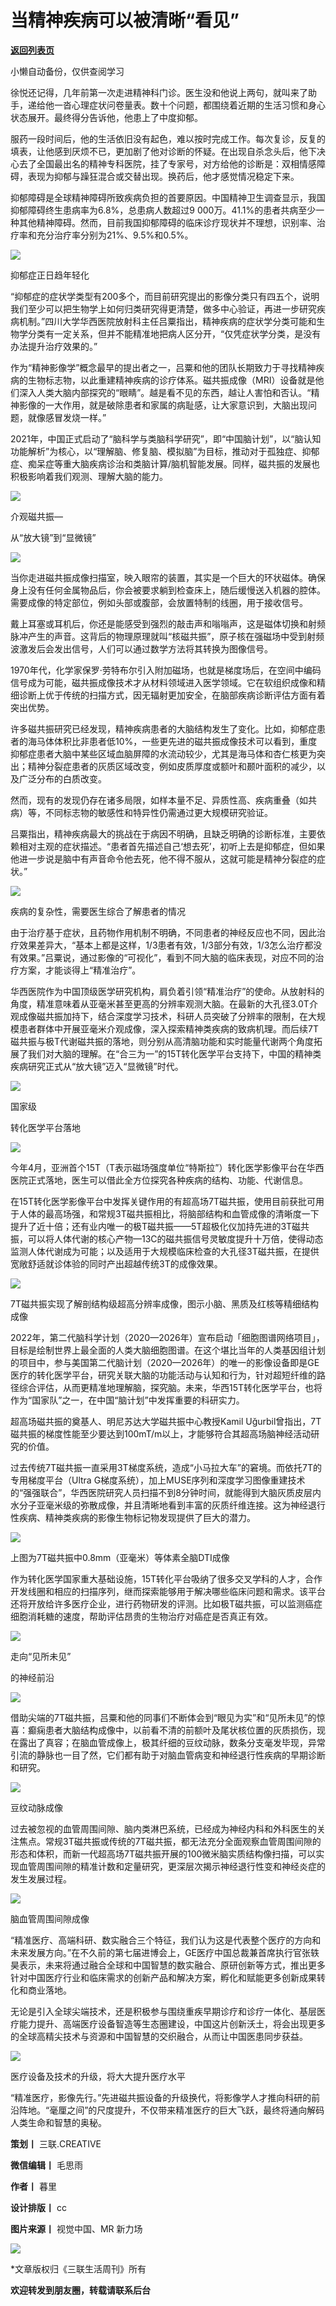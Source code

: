 # 当精神疾病可以被清晰“看见”

[**返回列表页**](/gzh/三联生活周刊)

小懒自动备份，仅供查阅学习

徐悦还记得，几年前第一次走进精神科门诊。医生没和他说上两句，就叫来了助手，递给他一沓心理症状问卷量表。数十个问题，都围绕着近期的生活习惯和身心状态展开。最终得分告诉他，他患上了中度抑郁。

  

服药一段时间后，他的生活依旧没有起色，难以按时完成工作。每次复诊，反复的填表，让他感到厌烦不已，更加剧了他对诊断的怀疑。在出现自杀念头后，他下决心去了全国最出名的精神专科医院，挂了专家号，对方给他的诊断是：双相情感障碍，表现为抑郁与躁狂混合或交替出现。换药后，他才感觉情况稳定下来。

  

抑郁障碍是全球精神障碍所致疾病负担的首要原因。中国精神卫生调查显示，我国抑郁障碍终生患病率为6.8%，总患病人数超过9
000万。41.1%的患者共病至少一种其他精神障碍。然而，目前我国抑郁障碍的临床诊疗现状并不理想，识别率、治疗率和充分治疗率分别为21%、9.5%和0.5%。

  

![](https://mmbiz.qpic.cn/mmbiz_jpg/c2Sib3Mp7pOMYka2AvmkwaibFKn2dobyb08vLJNp2EPWz6zoPINwAoSDOQczLu1gciadATee2LxeAeYJiaKel4mJtQ/640?wx_fmt=jpeg&from;=appmsg)

抑郁症正日趋年轻化

  

“抑郁症的症状学类型有200多个，而目前研究提出的影像分类只有四五个，说明我们至少可以把生物学上如何归类研究得更清楚，做多中心验证，再进一步研究疾病机制。”四川大学华西医院放射科主任吕粟指出，精神疾病的症状学分类可能和生物学分类有一定关系，但并不能精准地把病人区分开，“仅凭症状学分类，是没有办法提升治疗效果的。”

  

作为“精神影像学”概念最早的提出者之一，吕粟和他的团队长期致力于寻找精神疾病的生物标志物，以此重建精神疾病的诊疗体系。磁共振成像（MRI）设备就是他们深入人类大脑内部探究的“眼睛”。越是看不见的东西，越让人害怕和否认。“精神影像的一大作用，就是破除患者和家属的病耻感，让大家意识到，大脑出现问题，就像感冒发烧一样。”

  

2021年，中国正式启动了“脑科学与类脑科学研究”，即“中国脑计划”，以“脑认知功能解析”为核心，以“理解脑、修复脑、模拟脑”为目标，推动对于孤独症、抑郁症、痴呆症等重大脑疾病诊治和类脑计算/脑机智能发展。同样，磁共振的发展也积极影响着我们观测、理解大脑的能力。

  

  

![](https://mmbiz.qpic.cn/mmbiz_jpg/c2Sib3Mp7pOMYka2AvmkwaibFKn2dobyb0icyXR5tUVToOyyeyISics6Q9pGoY5eiccFEF6dE1Pib180ISswUrwBNiavA/640?wx_fmt=jpeg&from;=appmsg)

介观磁共振—

从“放大镜”到“显微镜”

![](https://mmbiz.qpic.cn/mmbiz_png/c2Sib3Mp7pOMYka2AvmkwaibFKn2dobyb0zQvsY0Jgj7nRLjSfd5uhDq6XibgLDstRiaHAElt0gibzCGnpnLNOdtiajg/640?wx_fmt=png&from;=appmsg)

  

当你走进磁共振成像扫描室，映入眼帘的装置，其实是一个巨大的环状磁体。确保身上没有任何金属物品后，你会被要求躺到检查床上，随后缓慢送入机器的腔体。需要成像的特定部位，例如头部或腹部，会放置特制的线圈，用于接收信号。

  

戴上耳塞或耳机后，你还是能感受到强烈的敲击声和嗡嗡声，这是磁体切换和射频脉冲产生的声音。这背后的物理原理就叫“核磁共振”，原子核在强磁场中受到射频波激发后会发出信号，人们可以通过数学方法将其转换为图像信号。

  

1970年代，化学家保罗·劳特布尔引入附加磁场，也就是梯度场后，在空间中编码信号成为可能，磁共振成像技术才从材料领域进入医学领域。它在软组织成像和精细诊断上优于传统的扫描方式，因无辐射更加安全，在脑部疾病诊断评估方面有着突出优势。

  

许多磁共振研究已经发现，精神疾病患者的大脑结构发生了变化。比如，抑郁症患者的海马体体积比非患者低10%，一些更先进的磁共振成像技术可以看到，重度抑郁症患者大脑中某些区域血脑屏障的水流动较少，尤其是海马体和杏仁核更为突出；精神分裂症患者的灰质区域改变，例如皮质厚度或额叶和颞叶面积的减少，以及广泛分布的白质改变。

  

然而，现有的发现仍存在诸多局限，如样本量不足、异质性高、疾病重叠（如共病）等，不同标志物的敏感性和特异性仍需通过更大规模研究验证。

  

吕粟指出，精神疾病最大的挑战在于病因不明确，且缺乏明确的诊断标准，主要依赖相对主观的症状描述。“患者首先描述自己‘想去死’，初听上去是抑郁症，但如果他进一步说是脑中有声音命令他去死，他不得不服从，这就可能是精神分裂症的症状。”

  

![](https://mmbiz.qpic.cn/mmbiz_jpg/c2Sib3Mp7pOMYka2AvmkwaibFKn2dobyb0h5ZUiayhQFibcvuVr0TWKNOArIBeISsCUTUF2VKbjE7641I6HbZ3vP9A/640?wx_fmt=jpeg&from;=appmsg)

疾病的复杂性，需要医生综合了解患者的情况

  

由于治疗基于症状，且药物作用机制不明确，不同患者的神经反应也不同，因此治疗效果差异大，“基本上都是这样，1/3患者有效，1/3部分有效，1/3怎么治疗都没有效果。”吕粟说，通过影像的“可视化”，看到不同大脑的临床表现，对应不同的治疗方案，才能谈得上“精准治疗”。

  

华西医院作为中国顶级医学研究机构，肩负着引领“精准治疗”的使命。从放射科的角度，精准意味着从亚毫米甚至更高的分辨率观测大脑。在最新的大孔径3.0T介观成像磁共振加持下，结合深度学习技术，科研人员突破了分辨率的限制，在大规模患者群体中开展亚毫米介观成像，深入探索精神类疾病的致病机理。而后续7T磁共振与极T代谢磁共振的落地，则分别从高清脑功能和实时能量代谢两个角度拓展了我们对大脑的理解。在“合三为一”的15T转化医学平台支持下，中国的精神类疾病研究正式从“放大镜”迈入“显微镜”时代。

  

  

![](https://mmbiz.qpic.cn/mmbiz_jpg/c2Sib3Mp7pOMYka2AvmkwaibFKn2dobyb0Z9S5uL6KOfXe3F4oqjgKe2hlUyz9dibibGuoJB2pBQKg4MaPia8bnEkBw/640?wx_fmt=jpeg&from;=appmsg)

国家级

转化医学平台落地

![](https://mmbiz.qpic.cn/mmbiz_png/c2Sib3Mp7pOMYka2AvmkwaibFKn2dobyb0zQvsY0Jgj7nRLjSfd5uhDq6XibgLDstRiaHAElt0gibzCGnpnLNOdtiajg/640?wx_fmt=png&from;=appmsg)

  

今年4月，亚洲首个15T（T表示磁场强度单位“特斯拉”）转化医学影像平台在华西医院正式落地，医生可以借此全方位探究各种疾病的结构、功能、代谢信息。

  

在15T转化医学影像平台中发挥关键作用的有超高场7T磁共振，使用目前获批可用于人体的最高场强，和常规3T磁共振相比，将脑部结构和血管成像的清晰度一下提升了近十倍；还有业内唯一的极T磁共振——5T超极化仪加持先进的3T磁共振，可以将人体代谢的核心产物—13C的磁共振信号灵敏度提升十万倍，使得动态监测人体代谢成为可能；以及适用于大规模临床检查的大孔径3T磁共振，在提供宽敞舒适就诊体验的同时产出超越传统3T的成像效果。

  

![](https://mmbiz.qpic.cn/mmbiz_jpg/c2Sib3Mp7pOMYka2AvmkwaibFKn2dobyb0E1wUn1ict6gK4zeJkgOHrm0dPOzWMJOTMI9VcoGDKbBRfdwch0YDmJg/640?wx_fmt=jpeg&from;=appmsg)

7T磁共振实现了解剖结构级超高分辨率成像，图示小脑、黑质及红核等精细结构成像

  

2022年，第二代脑科学计划（2020—2026年）宣布启动「细胞图谱网络项目」，目标是绘制世界上最全面的人类大脑细胞图谱。在这个堪比当年的人类基因组计划的项目中，参与美国第二代脑计划（2020—2026年）的唯一的影像设备即是GE医疗的转化医学平台，研究关联大脑的功能活动与认知和行为，针对超短纤维的路径综合评估，从而更精准地理解脑，探究脑。未来，华西15T转化医学平台，也将作为“国家队”之一，在中国“脑计划”中发挥重要的科研实力。

  

超高场磁共振的奠基人、明尼苏达大学磁共振中心教授Kamil
Uğurbil曾指出，7T磁共振的梯度性能至少要达到100mT/m以上，才能够符合其超高场脑神经活动研究的价值。

  

过去传统7T磁共振一直采用3T梯度系统，造成“小马拉大车”的窘境。而依托7T的专用梯度平台（Ultra
G梯度系统），加上MUSE序列和深度学习图像重建技术的“强强联合”，华西医院研究人员扫描不到8分钟时间，就能得到大脑灰质皮层内水分子亚毫米级的弥散成像，并且清晰地看到丰富的灰质纤维连接。这为神经退行性疾病、精神类疾病的影像生物标记物发现提供了巨大的潜力。

  

![](https://mmbiz.qpic.cn/mmbiz_jpg/c2Sib3Mp7pOMYka2AvmkwaibFKn2dobyb0MYvv4aH2642o8P2hcYicL233DNscFpYwIaib2L7u6Xiantg6hr7WScsyQ/640?wx_fmt=jpeg&from;=appmsg)

上图为7T磁共振中0.8mm（亚毫米）等体素全脑DTI成像

  

作为转化医学国家重大基础设施，15T转化平台吸纳了很多交叉学科的人才，合作开发线圈和相应的扫描序列，继而探索能够用于解决哪些临床问题和需求。该平台还将开放给许多医疗企业，进行药物研发的评测。比如极T磁共振，可以监测癌症细胞消耗糖的速度，帮助评估昂贵的生物治疗对癌症是否真正有效。

  

  

![](https://mmbiz.qpic.cn/mmbiz_jpg/c2Sib3Mp7pOMYka2AvmkwaibFKn2dobyb036A7QlbFpn27HbeI2iahibtyQtKBOJUk30j80CV4etFAXmNghdXoGcwg/640?wx_fmt=jpeg&from;=appmsg)

走向“见所未见”

的神经前沿

![](https://mmbiz.qpic.cn/mmbiz_png/c2Sib3Mp7pOMYka2AvmkwaibFKn2dobyb0zQvsY0Jgj7nRLjSfd5uhDq6XibgLDstRiaHAElt0gibzCGnpnLNOdtiajg/640?wx_fmt=png&from;=appmsg)

  

借助尖端的7T磁共振，吕粟和他的同事们不断体会到“眼见为实”和“见所未见”的惊喜：癫痫患者大脑结构成像中，以前看不清的前额叶及尾状核位置的灰质损伤，现在露出了真容；在脑血管成像上，极其纤细的豆纹动脉，数条分支毫发毕现，异常引流的静脉也一目了然，它们都有助于对脑血管病变和神经退行性疾病的早期诊断和研究。

  

![](https://mmbiz.qpic.cn/mmbiz_jpg/c2Sib3Mp7pOMYka2AvmkwaibFKn2dobyb0aY1GFTicpt8H1MWACGliaicgM3pNIoKf3HEGicHmp28heFhgbCGgu4DyQA/640?wx_fmt=jpeg&from;=appmsg)

豆纹动脉成像

  

过去被忽视的血管周围间隙、脑内类淋巴系统，已经成为神经内科和外科医生的关注焦点。常规3T磁共振或传统的7T磁共振，都无法充分全面观察血管周围间隙的形态和体积，而新一代超高场7T磁共振开展的100微米脑实质结构像扫描，可以实现血管周围间隙的精准计数和定量研究，更深层次揭示神经退行性变和神经炎症的发生发展过程。

  

![](https://mmbiz.qpic.cn/mmbiz_jpg/c2Sib3Mp7pOMYka2AvmkwaibFKn2dobyb0T63XFcb5ehoGy72Fj3ziaflWa0sPSG4DxQVEgQ6IMqBcmP6IziaGIsMA/640?wx_fmt=jpeg&from;=appmsg)

脑血管周围间隙成像

  

“精准医疗、高端科研、数实融合三个特征，我们认为这是代表整个医疗的方向和未来发展方向。”在不久前的第七届进博会上，GE医疗中国总裁兼首席执行官张轶昊表示，未来将通过融合全球和中国智慧的数实融合、原研创新等方式，推出更多针对中国医疗行业和临床需求的创新产品和解决方案，孵化和赋能更多创新成果转化和商业落地。

  

无论是引入全球尖端技术，还是积极参与围绕重疾早期诊疗和诊疗一体化、基层医疗能力提升、高端医疗设备智造等生态圈建设，中国这片创新沃土，将会出现更多的全球高精尖技术与资源和中国智慧的交织融合，从而让中国医患同步获益。

  

![](https://mmbiz.qpic.cn/mmbiz_jpg/c2Sib3Mp7pOMYka2AvmkwaibFKn2dobyb0xxSar7Ricp4thLbe4M6iclsseVZXz5V1vdEqc8PodFg9C8jjZcJ4lEjA/640?wx_fmt=jpeg&from;=appmsg)

医疗设备及技术的升级，将大大提升医疗水平

  

“精准医疗，影像先行。”先进磁共振设备的升级换代，将影像学人才推向科研的前沿阵地。“毫厘之间”的尺度提升，不仅带来精准医疗的巨大飞跃，最终将通向解码人类生命和智慧的奥秘。

  

  

**策划丨** 三联.CREATIVE

**微信编辑丨** 毛思雨

**作者丨** 暮里

**设计排版丨** cc

**图片来源丨** 视觉中国、MR 新力场

  

  

![](https://mmbiz.qpic.cn/mmbiz_gif/c2Sib3Mp7pOMYka2AvmkwaibFKn2dobyb0BhC94R05jqPIVV63GNURMoib9m12Duaok5aMHVib2RWFhE0pcY2pnwqA/640?wx_fmt=gif&from;=appmsg)

  

  

*文章版权归《三联生活周刊》所有

**欢迎转发到朋友圈，转载请联系后台**

  

